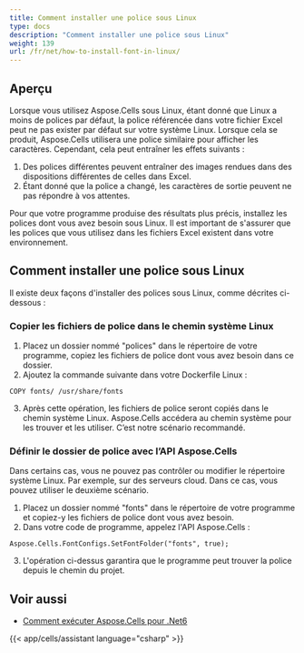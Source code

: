 ```yaml
---
title: Comment installer une police sous Linux
type: docs
description: "Comment installer une police sous Linux"
weight: 139
url: /fr/net/how-to-install-font-in-linux/
---
```


## Aperçu

Lorsque vous utilisez Aspose.Cells sous Linux, étant donné que Linux a moins de polices par défaut, la police référencée dans votre fichier Excel peut ne pas exister par défaut sur votre système Linux.
Lorsque cela se produit, Aspose.Cells utilisera une police similaire pour afficher les caractères. Cependant, cela peut entraîner les effets suivants :

1. Des polices différentes peuvent entraîner des images rendues dans des dispositions différentes de celles dans Excel.
2. Étant donné que la police a changé, les caractères de sortie peuvent ne pas répondre à vos attentes.

Pour que votre programme produise des résultats plus précis, installez les polices dont vous avez besoin sous Linux. Il est important de s'assurer que les polices que vous utilisez dans les fichiers Excel existent dans votre environnement.

## Comment installer une police sous Linux

Il existe deux façons d'installer des polices sous Linux, comme décrites ci-dessous :

### Copier les fichiers de police dans le chemin système Linux

1. Placez un dossier nommé "polices" dans le répertoire de votre programme, copiez les fichiers de police dont vous avez besoin dans ce dossier.
2. Ajoutez la commande suivante dans votre Dockerfile Linux :
```
COPY fonts/ /usr/share/fonts
```
3. Après cette opération, les fichiers de police seront copiés dans le chemin système Linux. Aspose.Cells accédera au chemin système pour les trouver et les utiliser. C’est notre scénario recommandé.

### Définir le dossier de police avec l’API Aspose.Cells
Dans certains cas, vous ne pouvez pas contrôler ou modifier le répertoire système Linux. Par exemple, sur des serveurs cloud. Dans ce cas, vous pouvez utiliser le deuxième scénario.
1. Placez un dossier nommé "fonts" dans le répertoire de votre programme et copiez-y les fichiers de police dont vous avez besoin.
2. Dans votre code de programme, appelez l'API Aspose.Cells :
```
Aspose.Cells.FontConfigs.SetFontFolder("fonts", true);
```
3. L'opération ci-dessus garantira que le programme peut trouver la police depuis le chemin du projet.

## Voir aussi

- [Comment exécuter Aspose.Cells pour .Net6](https://docs.aspose.com/cells/net/how-to-run-aspose-cells-for-net6/)

{{< app/cells/assistant language="csharp" >}}
